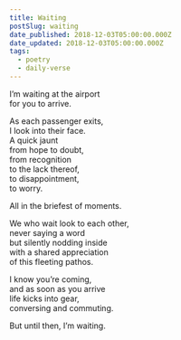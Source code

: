 ```yaml
---
title: Waiting
postSlug: waiting
date_published: 2018-12-03T05:00:00.000Z
date_updated: 2018-12-03T05:00:00.000Z
tags:
  - poetry
  - daily-verse
---
```


I’m waiting at the airport  
for you to arrive.

As each passenger exits,  
I look into their face.  
A quick jaunt  
from hope to doubt,  
from recognition  
to the lack thereof,  
to disappointment,  
to worry.

All in the briefest of moments.

We who wait look to each other,  
never saying a word  
but silently nodding inside  
with a shared appreciation  
of this fleeting pathos.

I know you’re coming,  
and as soon as you arrive  
life kicks into gear,  
conversing and commuting.

But until then, I’m waiting.
